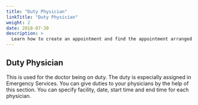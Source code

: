 ```yaml
---
title: "Duty Physician"
linkTitle: "Duty Physician"
weight: 2
date: 2018-07-30
description: >
  Learn how to create an appointment and find the appointment arranged
---
```


## Duty Physician

This is used for the doctor being on duty. The duty is especially assigned in Emergency Services. You can give duties to your physicians by the help of this section. You can specify facility, date, start time and end time for each physician.
